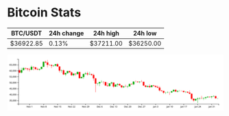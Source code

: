 # Bitcoin Stats

BTC/USDT|24h change|24h high|24h low|
|---|---|---|---|
|$36922.85|0.13%|$37211.00|$36250.00|

<img src="./chart.svg">
